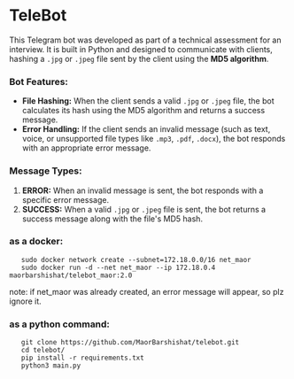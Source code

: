 # TeleBot

This Telegram bot was developed as part of a technical assessment for an interview. It is built in Python and designed to communicate with clients, hashing a `.jpg` or `.jpeg` file sent by the client using the **MD5 algorithm**.

### Bot Features:
- **File Hashing:** When the client sends a valid `.jpg` or `.jpeg` file, the bot calculates its hash using the MD5 algorithm and returns a success message.
- **Error Handling:** If the client sends an invalid message (such as text, voice, or unsupported file types like `.mp3`, `.pdf`, `.docx`), the bot responds with an appropriate error message.

### Message Types:
1. **ERROR:** When an invalid message is sent, the bot responds with a specific error message.
2. **SUCCESS:** When a valid `.jpg` or `.jpeg` file is sent, the bot returns a success message along with the file's MD5 hash.

### as a docker:
```
   sudo docker network create --subnet=172.18.0.0/16 net_maor
   sudo docker run -d --net net_maor --ip 172.18.0.4 maorbarshishat/telebot_maor:2.0
```
note: if net_maor was already created, an error message will appear, so plz ignore it.

### as a python command:
 ```
    git clone https://github.com/MaorBarshishat/telebot.git
    cd telebot/
    pip install -r requirements.txt
    python3 main.py
```
